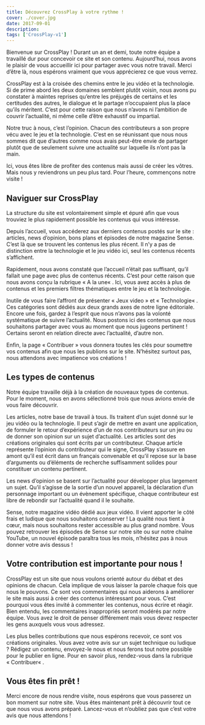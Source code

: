 ```yaml
---
title: Découvrez CrossPlay à votre rythme !
cover: ./cover.jpg
date: 2017-09-01
description: 
tags: ['CrossPlay-v1']
---
```

Bienvenue sur CrossPlay ! Durant un an et demi, toute notre équipe a travaillé dur pour concevoir ce site et son contenu. Aujourd’hui, nous avons le plaisir de vous accueillir ici pour partager avec vous notre travail. Merci d’être là, nous espérons vraiment que vous apprécierez ce que vous verrez.

CrossPlay est à la croisée des chemins entre le jeu vidéo et la technologie. Si de prime abord les deux domaines semblent plutôt voisin, nous avons pu constater à maintes reprises qu’entre les préjugés de certains et les certitudes des autres, le dialogue et le partage n’occupaient plus la place qu’ils méritent. C’est pour cette raison que nous n’avons ni l’ambition de couvrir l’actualité, ni même celle d’être exhaustif ou impartial.

Notre truc à nous, c’est l’opinion. Chacun des contributeurs a son propre vécu avec le jeu et la technologie. C’est en se réunissant que nous nous sommes dit que d’autres comme nous avais peut-être envie de partager plutôt que de seulement suivre une actualité sur laquelle ils n’ont pas la main.

Ici, vous êtes libre de profiter des contenus mais aussi de créer les vôtres. Mais nous y reviendrons un peu plus tard. Pour l’heure, commençons notre visite !

## Naviguer sur CrossPlay
La structure du site est volontairement simple et épuré afin que vous trouviez le plus rapidement possible les contenus qui vous intéresse.

Depuis l’accueil, vous accéderez aux derniers contenus postés sur le site : articles, news d’opinion, bons plans et épisodes de notre magazine Sense. C’est là que se trouvent les contenus les plus récent. Il n’y a pas de distinction entre la technologie et le jeu vidéo ici, seul les contenus récents s’affichent.

Rapidement, nous avons constaté que l’accueil n’était pas suffisant, qu’il fallait une page avec plus de contenus récents. C’est pour cette raison que nous avons conçu la rubrique « A la une« . Ici, vous avez accès à plus de contenus et les premiers filtres thématiques entre le jeu et la technologie.

Inutile de vous faire l’affront de présenter « Jeux video » et « Technologie« . Ces catégories sont dédiés aux deux grands axes de notre ligne éditoriale. Encore une fois, gardez à l’esprit que nous n’avons pas la volonté systématique de suivre l’actualité. Nous postons ici des contenus que nous souhaitons partager avec vous au moment que nous jugeons pertinent ! Certains seront en relation directe avec l’actualité, d’autre non.

Enfin, la page « Contribuer » vous donnera toutes les clés pour soumettre vos contenus afin que nous les publions sur le site. N’hésitez surtout pas, nous attendons avec impatience vos créations !

## Les types de contenus
Notre équipe travaille déjà à la création de nouveaux types de contenus. Pour le moment, nous en avons sélectionné trois que nous avions envie de vous faire découvrir.

Les articles, notre base de travail à tous. Ils traitent d’un sujet donné sur le jeu vidéo ou la technologie. Il peut s’agir de mettre en avant une application, de formuler le retour d’expérience d’un de nos contributeurs sur un jeu ou de donner son opinion sur un sujet d’actualité. Les articles sont des créations originales qui sont écrits par un contributeur. Chaque article représente l’opinion du contributeur qui le signe, CrossPlay s’assure en amont qu’il est écrit dans un français convenable et qu’il repose sur la base d’arguments ou d’éléments de recherche suffisamment solides pour constituer un contenu pertinent.

Les news d’opinion se basent sur l’actualité pour développer plus largement un sujet. Qu’il s’agisse de la sortie d’un nouvel appareil, la déclaration d’un personnage important ou un évènement spécifique, chaque contributeur est libre de rebondir sur l’actualité quand il le souhaite.

Sense, notre magazine vidéo dédié aux jeux vidéo. Il vient apporter le côté frais et ludique que nous souhaitons conserver ! La qualité nous tient à cœur, mais nous souhaitons rester accessible au plus grand nombre. Vous pouvez retrouver les épisodes de Sense sur notre site ou sur notre chaîne YouTube, un nouvel épisode paraîtra tous les mois, n’hésitez pas à nous donner votre avis dessus !

## Votre contribution est importante pour nous !
CrossPlay est un site que nous voulons orienté autour du débat et des opinions de chacun. Cela implique de vous laisser la parole chaque fois que nous le pouvons. Ce sont vos commentaires qui nous aiderons à améliorer le site mais aussi à créer des contenus intéressant pour vous. C’est pourquoi vous êtes invité à commenter les contenus, nous écrire et réagir. Bien entendu, les commentaires inappropriés seront modérés par notre équipe. Vous avez le droit de penser différement mais vous devez respecter les gens auxquels vous vous adressez.

Les plus belles contributions que nous espérons recevoir, ce sont vos créations originales. Vous avez votre avis sur un sujet technique ou ludique ? Rédigez un contenu, envoyez-le nous et nous ferons tout notre possible pour le publier en ligne. Pour en savoir plus, rendez-vous dans la rubrique « Contribuer« .

## Vous êtes fin prêt !
Merci encore de nous rendre visite, nous espérons que vous passerez un bon moment sur notre site. Vous êtes maintenant prêt à découvrir tout ce que nous vous avons préparé. Lancez-vous et n’oubliez pas que c’est votre avis que nous attendons !

